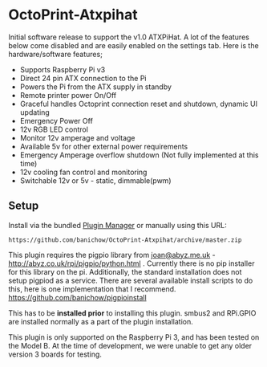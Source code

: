 # OctoPrint-Atxpihat

Initial software release to support the v1.0 ATXPiHat. A lot of the features below come disabled and are easily enabled on the settings tab. Here is the hardware/software features;

* Supports Raspberry Pi v3
* Direct 24 pin ATX connection to the Pi
* Powers the Pi from the ATX supply in standby
* Remote printer power On/Off
* Graceful handles Octoprint connection reset and shutdown, dynamic UI updating
* Emergency Power Off
* 12v RGB LED control
* Monitor 12v amperage and voltage
* Available 5v for other external power requirements
* Emergency Amperage overflow shutdown (Not fully implemented at this time)
* 12v cooling fan control and monitoring
* Switchable 12v or 5v - static, dimmable(pwm)

## Setup

Install via the bundled [Plugin Manager](https://github.com/foosel/OctoPrint/wiki/Plugin:-Plugin-Manager)
or manually using this URL:

    https://github.com/banichow/OctoPrint-Atxpihat/archive/master.zip

This plugin requires the pigpio library from joan@abyz.me.uk - http://abyz.co.uk/rpi/pigpio/python.html . Currently there is no pip installer for this library on the pi. Additionally, the standard installation does not setup pigpiod as a service. There are several available install scripts to do this, here is one implementation that I recommend. https://github.com/banichow/pigpioinstall 

This has to be **installed prior** to installing this plugin. smbus2 and RPi.GPIO are installed normally as a part of the plugin installation. 

This plugin is only supported on the Raspberry Pi 3, and has been tested on the Model B. At the time of development, we were unable to get any older version 3 boards for testing.
